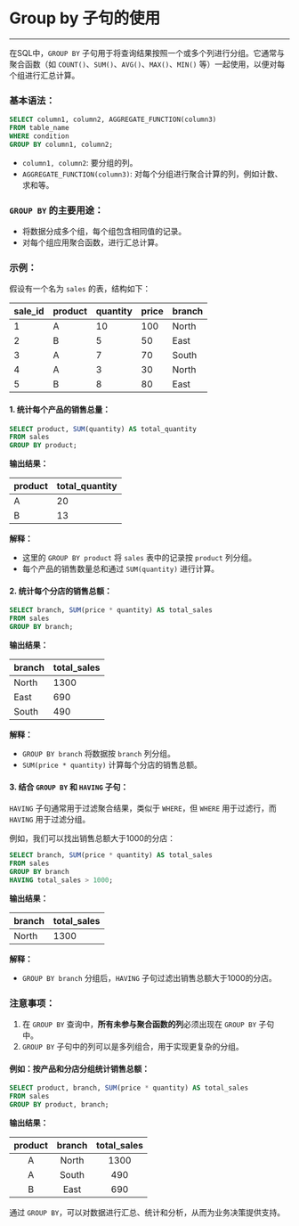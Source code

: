
# Group by 子句的使用

---

在SQL中，`GROUP BY` 子句用于将查询结果按照一个或多个列进行分组。它通常与聚合函数（如 `COUNT()`、`SUM()`、`AVG()`、`MAX()`、`MIN()` 等）一起使用，以便对每个组进行汇总计算。

### 基本语法：
```sql
SELECT column1, column2, AGGREGATE_FUNCTION(column3)
FROM table_name
WHERE condition
GROUP BY column1, column2;
```

- `column1, column2`: 要分组的列。
- `AGGREGATE_FUNCTION(column3)`: 对每个分组进行聚合计算的列，例如计数、求和等。

### `GROUP BY` 的主要用途：
- 将数据分成多个组，每个组包含相同值的记录。
- 对每个组应用聚合函数，进行汇总计算。

### 示例：

假设有一个名为 `sales` 的表，结构如下：

| sale_id | product | quantity | price | branch |
|---------|---------|----------|-------|--------|
| 1       | A       | 10       | 100   | North  |
| 2       | B       | 5        | 50    | East   |
| 3       | A       | 7        | 70    | South  |
| 4       | A       | 3        | 30    | North  |
| 5       | B       | 8        | 80    | East   |

#### 1. 统计每个产品的销售总量：
```sql
SELECT product, SUM(quantity) AS total_quantity
FROM sales
GROUP BY product;
```
**输出结果：**

| product | total_quantity |
|---------|----------------|
| A       | 20             |
| B       | 13             |

**解释：**
- 这里的 `GROUP BY product` 将 `sales` 表中的记录按 `product` 列分组。
- 每个产品的销售数量总和通过 `SUM(quantity)` 进行计算。

#### 2. 统计每个分店的销售总额：
```sql
SELECT branch, SUM(price * quantity) AS total_sales
FROM sales
GROUP BY branch;
```
**输出结果：**

| branch | total_sales |
|--------|-------------|
| North  | 1300        |
| East   | 690         |
| South  | 490         |

**解释：**
- `GROUP BY branch` 将数据按 `branch` 列分组。
- `SUM(price * quantity)` 计算每个分店的销售总额。

#### 3. 结合 `GROUP BY` 和 `HAVING` 子句：
`HAVING` 子句通常用于过滤聚合结果，类似于 `WHERE`，但 `WHERE` 用于过滤行，而 `HAVING` 用于过滤分组。

例如，我们可以找出销售总额大于1000的分店：
```sql
SELECT branch, SUM(price * quantity) AS total_sales
FROM sales
GROUP BY branch
HAVING total_sales > 1000;
```

**输出结果：**

| branch | total_sales |
|--------|-------------|
| North  | 1300        |

**解释：**
- `GROUP BY branch` 分组后，`HAVING` 子句过滤出销售总额大于1000的分店。

### 注意事项：
1. 在 `GROUP BY` 查询中，**所有未参与聚合函数的列**必须出现在 `GROUP BY` 子句中。
2. `GROUP BY` 子句中的列可以是多列组合，用于实现更复杂的分组。

#### 例如：按产品和分店分组统计销售总额：
```sql
SELECT product, branch, SUM(price * quantity) AS total_sales
FROM sales
GROUP BY product, branch;
```

**输出结果：**

| product | branch | total_sales |
|:---------:|:--------:|:-------------:|
| A       | North  | 1300        |
| A       | South  | 490         |
| B       | East   | 690         |

通过 `GROUP BY`，可以对数据进行汇总、统计和分析，从而为业务决策提供支持。